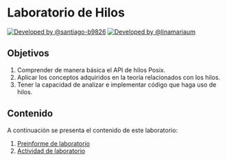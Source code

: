# Laboratorio de Hilos #

[![Developed by @santiago-b9826](https://img.shields.io/badge/developed%20by-%40SantiagoBedoya-blue.svg  "Santiago Bedoya")](https://github.com/santiago-b9826)   [![Developed by @linamariaum](https://img.shields.io/badge/developed%20by-%40linamariaum-ff69b4.svg  "Lina María Uribe")](https://github.com/linamariaum)

## Objetivos ##

1. Comprender de manera básica el API de hilos Posix.
2. Aplicar los conceptos adquiridos en la teoría relacionados con los hilos.
3. Tener la capacidad de analizar e implementar código que haga uso de hilos.

## Contenido ##

A continuación se presenta el contenido de este laboratorio:
1. [Preinforme de laboratorio](./pre_lab)
2. [Actividad de laboratorio](./lab)

